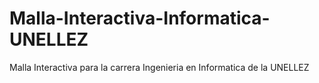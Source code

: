 # Malla-Interactiva-Informatica-UNELLEZ
Malla Interactiva para la carrera Ingenieria en Informatica de la UNELLEZ
